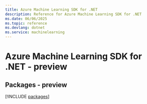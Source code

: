 ```yaml
---
title: Azure Machine Learning SDK for .NET
description: Reference for Azure Machine Learning SDK for .NET
ms.date: 06/06/2025
ms.topic: reference
ms.devlang: dotnet
ms.service: machinelearning
---
```

# Azure Machine Learning SDK for .NET - preview
## Packages - preview
[!INCLUDE [packages](machine-learning-index.md)]